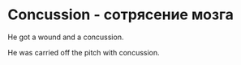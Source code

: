 # Concussion - сотрясение мозга

He got a wound and a concussion.

He was carried off the pitch with concussion.
